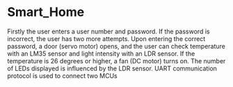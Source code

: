 # Smart_Home
Firstly the user enters a user number and password. If the password is incorrect, the user has two more attempts. Upon entering the correct password, a door (servo motor) opens, and the user can check temperature with an LM35 sensor and light intensity with an LDR sensor. If the temperature is 26 degrees or higher, a fan (DC motor) turns on. The number of LEDs displayed is influenced by the LDR sensor. UART communication protocol is used to connect two MCUs
